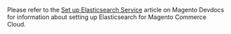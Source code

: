Please refer to the <a href="https://devdocs.magento.com/guides/v2.3/cloud/project/project-conf-files_services-elastic.html#elasticsearch-software-compatibility" rel="noopener" target="_blank">Set up Elasticsearch Service</a> article on Magento Devdocs for information about setting up Elasticsearch for Magento Commerce Cloud.